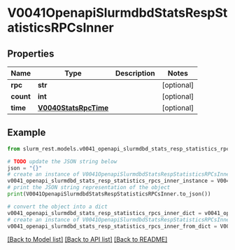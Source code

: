 # V0041OpenapiSlurmdbdStatsRespStatisticsRPCsInner


## Properties

Name | Type | Description | Notes
------------ | ------------- | ------------- | -------------
**rpc** | **str** |  | [optional] 
**count** | **int** |  | [optional] 
**time** | [**V0040StatsRpcTime**](V0040StatsRpcTime.md) |  | [optional] 

## Example

```python
from slurm_rest.models.v0041_openapi_slurmdbd_stats_resp_statistics_rpcs_inner import V0041OpenapiSlurmdbdStatsRespStatisticsRPCsInner

# TODO update the JSON string below
json = "{}"
# create an instance of V0041OpenapiSlurmdbdStatsRespStatisticsRPCsInner from a JSON string
v0041_openapi_slurmdbd_stats_resp_statistics_rpcs_inner_instance = V0041OpenapiSlurmdbdStatsRespStatisticsRPCsInner.from_json(json)
# print the JSON string representation of the object
print(V0041OpenapiSlurmdbdStatsRespStatisticsRPCsInner.to_json())

# convert the object into a dict
v0041_openapi_slurmdbd_stats_resp_statistics_rpcs_inner_dict = v0041_openapi_slurmdbd_stats_resp_statistics_rpcs_inner_instance.to_dict()
# create an instance of V0041OpenapiSlurmdbdStatsRespStatisticsRPCsInner from a dict
v0041_openapi_slurmdbd_stats_resp_statistics_rpcs_inner_from_dict = V0041OpenapiSlurmdbdStatsRespStatisticsRPCsInner.from_dict(v0041_openapi_slurmdbd_stats_resp_statistics_rpcs_inner_dict)
```
[[Back to Model list]](../README.md#documentation-for-models) [[Back to API list]](../README.md#documentation-for-api-endpoints) [[Back to README]](../README.md)


